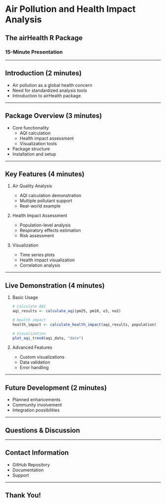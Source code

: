 # Air Pollution and Health Impact Analysis
## The airHealth R Package
### 15-Minute Presentation

---

## Introduction (2 minutes)
- Air pollution as a global health concern
- Need for standardized analysis tools
- Introduction to airHealth package

---

## Package Overview (3 minutes)
- Core functionality
  - AQI calculation
  - Health impact assessment
  - Visualization tools
- Package structure
- Installation and setup

---

## Key Features (4 minutes)
1. Air Quality Analysis
   - AQI calculation demonstration
   - Multiple pollutant support
   - Real-world example

2. Health Impact Assessment
   - Population-level analysis
   - Respiratory effects estimation
   - Risk assessment

3. Visualization
   - Time series plots
   - Health impact visualization
   - Correlation analysis

---

## Live Demonstration (4 minutes)
1. Basic Usage
   ```r
   # Calculate AQI
   aqi_results <- calculate_aqi(pm25, pm10, o3, no2)
   
   # Health impact
   health_impact <- calculate_health_impact(aqi_results, population)
   
   # Visualization
   plot_aqi_trend(aqi_data, "date")
   ```

2. Advanced Features
   - Custom visualizations
   - Data validation
   - Error handling

---

## Future Development (2 minutes)
- Planned enhancements
- Community involvement
- Integration possibilities

---

## Questions & Discussion

---

## Contact Information
- GitHub Repository
- Documentation
- Support

---

## Thank You! 